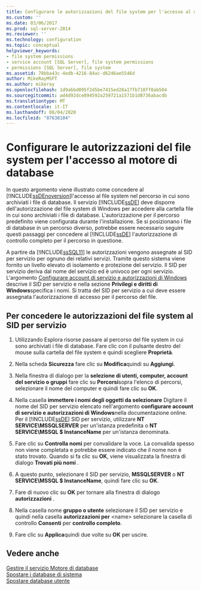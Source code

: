 ```yaml
---
title: Configurare le autorizzazioni del file system per l'accesso al motore di database | Microsoft Docs
ms.custom: ''
ms.date: 03/06/2017
ms.prod: sql-server-2014
ms.reviewer: ''
ms.technology: configuration
ms.topic: conceptual
helpviewer_keywords:
- file system permissions
- service account [SQL Server], file system permissions
- permissions [SQL Server], file system
ms.assetid: 78bba43c-4edb-4216-84ac-d6246ae5546d
author: MikeRayMSFT
ms.author: mikeray
ms.openlocfilehash: 1d9abbd095f2d5be7415ed28a17fb710ff8ab504
ms.sourcegitcommit: ad4d92dce894592a259721a1571b1d8736abacdb
ms.translationtype: MT
ms.contentlocale: it-IT
ms.lasthandoff: 08/04/2020
ms.locfileid: "87638104"
---
```

# <a name="configure-file-system-permissions-for-database-engine-access"></a>Configurare le autorizzazioni del file system per l'accesso al motore di database
  In questo argomento viene illustrato come concedere al [!INCLUDE[ssDEnoversion](../../includes/ssdenoversion-md.md)]l'accesso al file system nel percorso in cui sono archiviati i file di database. Il servizio [!INCLUDE[ssDE](../../includes/ssde-md.md)] deve disporre dell'autorizzazione del file system di Windows per accedere alla cartella file in cui sono archiviati i file di database. L'autorizzazione per il percorso predefinito viene configurata durante l'installazione. Se si posizionano i file di database in un percorso diverso, potrebbe essere necessario seguire questi passaggi per concedere al [!INCLUDE[ssDE](../../includes/ssde-md.md)] l'autorizzazione di controllo completo per il percorso in questione.  
  
 A partire da [!INCLUDE[ssSQL11](../../includes/sssql11-md.md)] le autorizzazioni vengono assegnate al SID per servizio per ognuno dei relativi servizi. Tramite questo sistema viene fornito un livello elevato di isolamento e protezione del servizio. Il SID per servizio deriva dal nome del servizio ed è univoco per ogni servizio. L'argomento [Configurare account di servizio e autorizzazioni di Windows](configure-windows-service-accounts-and-permissions.md) descrive il SID per servizio e nella sezione **Privilegi e diritti di Windows**specifica i nomi. Si tratta del SID per servizio a cui deve essere assegnata l'autorizzazione di accesso per il percorso del file.  
  
## <a name="to-grant-file-system-permission-to-the-per-service-sid"></a>Per concedere le autorizzazioni del file system al SID per servizio  
  
1.  Utilizzando Esplora risorse passare al percorso del file system in cui sono archiviati i file di database. Fare clic con il pulsante destro del mouse sulla cartella del file system e quindi scegliere **Proprietà**.  
  
2.  Nella scheda **Sicurezza** fare clic su **Modifica**quindi su **Aggiungi**.  
  
3.  Nella finestra di dialogo per la **selezione di utenti, computer, account del servizio o gruppi** fare clic su **Percorsi**sopra l'elenco di percorsi, selezionare il nome del computer e quindi fare clic su **OK**.  
  
4.  Nella casella **immettere i nomi degli oggetti da selezionare** Digitare il nome del SID per servizio elencato nell'argomento **configurare account di servizio e autorizzazioni di Windows**nella documentazione online. Per il [!INCLUDE[ssDE](../../includes/ssde-md.md)] SID per servizio, utilizzare **NT SERVICE\MSSQLSERVER** per un'istanza predefinita o **NT SERVICE\MSSQL $ InstanceName** per un'istanza denominata.  
  
5.  Fare clic su **Controlla nomi** per convalidare la voce. La convalida spesso non viene completata e potrebbe essere indicato che il nome non è stato trovato. Quando si fa clic su **OK**, viene visualizzata la finestra di dialogo **Trovati più nomi** .  
  
6.  A questo punto, selezionare il SID per servizio, **MSSQLSERVER** o **NT SERVICE\MSSQL $ InstanceName**, quindi fare clic su **OK**.  
  
7.  Fare di nuovo clic su **OK** per tornare alla finestra di dialogo **autorizzazioni** .  
  
8.  Nella casella nome **gruppo o utente** selezionare il SID per servizio e quindi nella casella **autorizzazioni per** \<name> selezionare la casella di controllo **Consenti** per **controllo completo**.  
  
9. Fare clic su **Applica**quindi due volte su **OK** per uscire.  
  
## <a name="see-also"></a>Vedere anche  
 [Gestire il servizio Motore di database](manage-the-database-engine-services.md)   
 [Spostare i database di sistema](../../relational-databases/databases/system-databases.md)   
 [Spostare database utente](../../relational-databases/databases/move-user-databases.md)  
  
  
